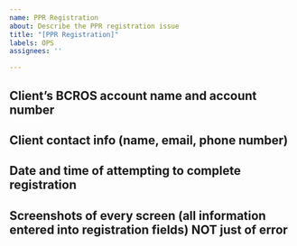 ```yaml
---
name: PPR Registration
about: Describe the PPR registration issue
title: "[PPR Registration]"
labels: OPS
assignees: ''

---
```


## Client’s BCROS account name and account number

## Client contact info (name, email, phone number)

## Date and time of attempting to complete registration

## Screenshots of every screen (all information entered into registration fields) NOT just of error
